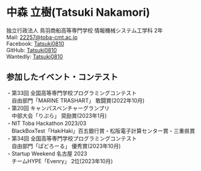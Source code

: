 # 中森 立樹(Tatsuki Nakamori)

独立行政法人 鳥羽商船高等専門学校
情報機械システム工学科 2年  
Mail: [22257@toba-cmt.ac.jp](<mailto:22257@toba-cmt.ac.jp>)  
Facebook: [Tatsuki0810](https://facebook.com/Tatsuki0810)  
GitHub: [Tatsuki0810](https://github.com/Tatsuki0810)  
Wantedly: [Tatsuki0810](https://wantedly.com/id/Tatsuki0810)  


## 参加したイベント・コンテスト
・第33回 全国高等専門学校プログラミングコンテスト  
　自由部門「MARINE TRASHART」 敢闘賞(2022年10月)  
・第20回 キャンパスベンチャーグランプリ  
　中部大会「りぷら」 奨励賞(2023年1月)  
・NIT Toba Hackathon 2023/03    
　BlackBoxTest「HakiHaki」百五銀行賞・松阪電子計算センター賞・三重県賞　　   
・第34回 全国高等専門学校プログラミングコンテスト  
　自由部門「ぱどろーる」 優秀賞(2023年10月)  
・Startup Weekend 名古屋 2023  
　チームHYPE「Evenry」 2位(2023年10月)